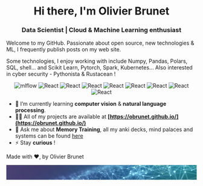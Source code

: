 
<h1 align="center">Hi there, I'm Olivier Brunet</h1>
<h3 align="center">Data Scientist  | Cloud & Machine Learning enthusiast</h3>

Welcome to my GitHub.  Passionate about open source, new technologies & ML, I frequently publish posts on my web site.

Some technologies, I enjoy working with include Numpy, Pandas, Polars, SQL, shell... and Scikit Learn, Pytorch, Spark, Kubernetes... Also interested in cyber security - Pythonista & Rustacean !

<div align="center">
  <img alt="mlflow" src="https://img.shields.io/badge/mlflow-%23d9ead3.svg?style=flat-square&logo=numpy&logoColor=blue" />
  <img alt="React" src="https://img.shields.io/badge/scikit--learn-%23F7931E.svg?style=flat-square&logo=scikit-learn&logoColor=white" />
  <img alt="React" src="https://img.shields.io/badge/kubernetes-%23326ce5.svg?style=flat-square&logo=kubernetes&logoColor=white" />
  <img alt="React" src="https://img.shields.io/badge/PyTorch-%23EE4C2C.svg?style=flat-square&logoColor=white" />
  <img alt="React" src="https://img.shields.io/badge/Kaggle-20BEFF?style=flat-square&logoColor=white" />
  <img alt="React" src="https://img.shields.io/badge/Apache_Spark-FFFFFF?style=flat-square&logo=apachespark&logoColor=#E35A16" />
  <img alt="React" src="https://img.shields.io/badge/Google_Cloud-4285F4?style=flat-square&logo=google-cloud&logoColor=white" />
  <img alt="React" src="https://img.shields.io/badge/Terraform-7B42BC?style=flat-square&logo=terraform&logoColor=white" />
  <img alt="React" src="https://img.shields.io/badge/PostgreSQL-316192?style=flat-square&logo=postgresql&logoColor=white" />
</div>


- 🌱 I’m currently learning **computer vision** & **natural language processing**.
- 👨‍💻 All of my projects are available at **[https://obrunet.github.io/](https://obrunet.github.io/)**
- 💬 Ask me about **Memory Training**, all my anki decks, mind palaces and systems can be found [here](https://github.com/obrunet/Memory_systems_-_Anki_decks)
- ⚡ Stay **curious** !

Made with ❤, by Olivier Brunet
    
<img src="https://github.com/obrunet/obrunet/blob/main/banner_ai.jpg"/>
